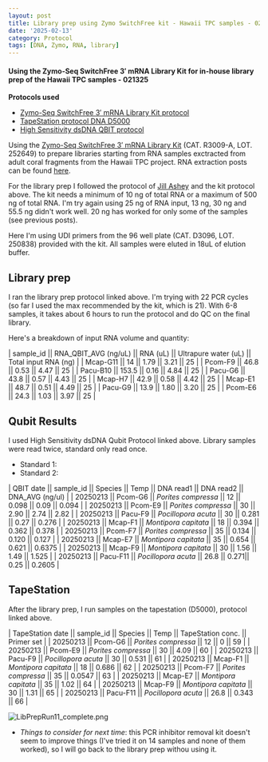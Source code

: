 ```yaml
---
layout: post
title: Library prep using Zymo SwitchFree kit - Hawaii TPC samples - 021325
date: '2025-02-13'
category: Protocol
tags: [DNA, Zymo, RNA, library]
---
```


#### Using the Zymo-Seq SwitchFree 3′ mRNA Library Kit for in-house library prep of the Hawaii TPC samples - 021325

**Protocols used**
- [Zymo-Seq SwitchFree 3′ mRNA Library Kit protocol](https://github.com/FScucchia-LabNotebooks/FScucchia_Putnam_Lab_Notebook/blob/master/protocols/_r3008_r3009__zymo_seq_switchfree_3_mrna_library_kit.pdf)
- [TapeStation protocol DNA D5000](https://github.com/meschedl/MESPutnam_Open_Lab_Notebook/blob/master/_posts/2019-07-30-DNA-Tapestation.md)
- [High Sensitivity dsDNA QBIT protocol](https://github.com/FScucchia-LabNotebooks/FScucchia_Putnam_Lab_Notebook/blob/master/protocols/MAN0017455_Qubit_1X_dsDNA_HS_Assay_Kit_UG.pdf)

Using the [Zymo-Seq SwitchFree 3′ mRNA Library Kit](https://www.zymoresearch.com/products/zymo-seq-switchfree-3-mrna-library-kit) (CAT.  R3009-A, LOT. 252649) to prepare libraries starting from RNA samples exctracted from adult coral fragments from the Hawaii TPC project. RNA extraction posts can be found [here](https://fscucchia-labnotebooks.github.io/FScucchia_Putnam_Lab_Notebook/DNA-RNA-Hawaii-TPCA-Summary/).

For the library prep I followed the protocol of [Jill Ashey](https://github.com/JillAshey/JillAshey_Putnam_Lab_Notebook/blob/master/_posts/2024-03-29-Zymo-SwitchFree.md) and the kit protocol above.
The kit needs a minimum of 10 ng of total RNA or a maximum of 500 ng of total RNA.
I'm try again using 25 ng of RNA input, 13 ng, 30 ng and 55.5 ng didn't work well. 20 ng has worked for only some of the samples (see previous posts).

Here I'm using UDI primers from the 96 well plate (CAT. D3096, LOT. 250838) provided with the kit.
All samples were eluted in 18uL of elution buffer.

## Library prep
I ran the library prep protocol linked above. I'm trying with 22 PCR cycles (so far I used the max recommended by the kit, which is 21). With 6-8 samples, it takes about 6 hours to run the protocol and do QC on the final library.

Here's a breakdown of input RNA volume and quantity:

| sample_id || RNA_QBIT_AVG (ng/uL) || RNA (uL) || Ultrapure water (uL) || Total input RNA (ng) |
|  Mcap-G11  || 14     || 1.79   || 3.21   ||       25        |
|  Pcom-F9   || 46.8   || 0.53   || 4.47   ||      25       |
|  Pacu-B10  || 153.5  || 0.16   || 4.84   ||       25        |
|  Pacu-G6   || 43.8   || 0.57   || 4.43   ||       25        |
|  Mcap-H7   || 42.9   || 0.58   || 4.42   ||       25     |
|  Mcap-E1   || 48.7   || 0.51   || 4.49   ||    25       |
|  Pacu-G9   || 13.9   || 1.80   || 3.20   ||      25     |
|  Pcom-E6   || 24.3   || 1.03   || 3.97   ||    25       |

## Qubit Results
I used High Sensitivity dsDNA Qubit Protocol linked above. Library samples were read twice, standard only read once.
- Standard 1:    
- Standard 2: 

| QBIT date  || sample_id  ||     Species       || Temp ||  DNA read1 || DNA read2  || DNA_AVG (ng/ul) |
|  20250213  || Pcom-G6 || *Porites compressa*  || 12 ||    0.098   ||   0.09        || 0.094           |
|  20250213 || Pcom-E9   || *Porites compressa* || 30 ||    2.90   ||    2.74         || 2.82            |
|  20250213  || Pacu-F9 || *Pocillopora acuta*  || 30 ||    0.281  ||    0.27         || 0.276           |
|  20250213  || Mcap-F1  || *Montipora capitata* || 18 ||   0.394  ||  0.362          || 0.378           |
|  20250213   || Pcom-F7 || *Porites compressa*  || 35 ||   0.134  ||  0.120          || 0.127           |
|  20250213   || Mcap-E7  || *Montipora capitata* || 35 ||  0.654  || 0.621           || 0.6375          |
|  20250213   || Mcap-F9 || *Montipora capitata*  || 30 ||  1.56   ||   1.49          || 1.525           |
|  20250213   || Pacu-F11  || *Pocillopora acuta* || 26.8 ||  0.271||  0.25           || 0.2605          |

## TapeStation
After the library prep, I run samples on the tapestation (D5000), protocol linked above.

| TapeStation date  || sample_id  ||     Species       || Temp   || TapeStation conc. ||   Primer set  |
|  20250213  || Pcom-G6 || *Porites compressa*  || 12   ||   0    ||  59     |
|  20250213 || Pcom-E9   || *Porites compressa* || 30    || 4.09      ||  60     |
|  20250213  || Pacu-F9 || *Pocillopora acuta*  || 30 ||  0.531     ||  61     |
|  20250213  || Mcap-F1  || *Montipora capitata* || 18 ||  0.686     ||   62    |
|  20250213   || Pcom-F7 || *Porites compressa*  || 35 ||  0.0547     ||     63  |
|  20250213   || Mcap-E7  || *Montipora capitata* || 35  ||  1.02     ||   64    |
|  20250213   || Mcap-F9 || *Montipora capitata*  || 30  || 1.31      ||   65    |
|  20250213   || Pacu-F11  || *Pocillopora acuta* || 26.8  ||  0.343     ||  66     |

![LibPrepRun11_complete.png](https://github.com/FScucchia-LabNotebooks/FScucchia_Putnam_Lab_Notebook/blob/master/images/LibPrepRun11_complete.png?raw=true)

 - _Things to consider for next time_: this PCR inhibitor removal kit doesn't seem to improve things (I've tried it on 14 samples and none of them worked), so I will go back to the library prep withou using it.
